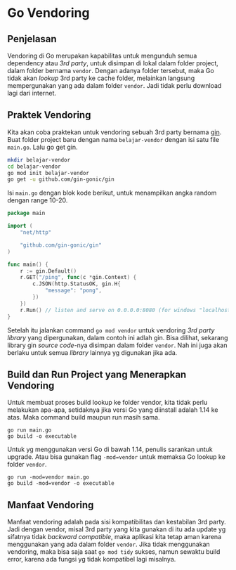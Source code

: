 # Go Vendoring

## Penjelasan

Vendoring di Go merupakan kapabilitas untuk mengunduh semua dependency atau *3rd party*, untuk disimpan di lokal dalam folder 
project, dalam folder bernama `vendor`. Dengan adanya folder tersebut, maka Go tidak akan *lookup* 3rd party ke cache folder, 
melainkan langsung mempergunakan yang ada dalam folder `vendor`. Jadi tidak perlu download lagi dari internet.

## Praktek Vendoring

Kita akan coba praktekan untuk vendoring sebuah 3rd party bernama [gin](https://github.com/gin-gonic/gin).
Buat folder project baru dengan nama `belajar-vendor` dengan isi satu file `main.go`. Lalu go get gin.

```bash
mkdir belajar-vendor
cd belajar-vendor
go mod init belajar-vendor
go get -u github.com/gin-gonic/gin
```

Isi `main.go` dengan blok kode berikut, untuk menampilkan angka random dengan range 10-20.

```go
package main

import (
	"net/http"

	"github.com/gin-gonic/gin"
)

func main() {
	r := gin.Default()
	r.GET("/ping", func(c *gin.Context) {
		c.JSON(http.StatusOK, gin.H{
			"message": "pong",
		})
	})
	r.Run() // listen and serve on 0.0.0.0:8080 (for windows "localhost:8080")
}
```

Setelah itu jalankan command `go mod vendor` untuk vendoring *3rd party library* yang dipergunakan, dalam contoh ini adlah gin.
Bisa dilihat, sekarang library gin *source code*-nya disimpan dalam folder `vendor`. Nah ini juga akan berlaku untuk semua 
*library* lainnya yg digunakan jika ada.

## Build dan Run Project yang Menerapkan Vendoring

Untuk membuat proses build lookup ke folder vendor, kita tidak perlu melakukan apa-apa, setidaknya jika versi Go yang diinstall 
adalah 1.14 ke atas. Maka command build maupun run masih sama.

```
go run main.go
go build -o executable
```

Untuk yg menggunakan versi Go di bawah 1.14, penulis sarankan untuk upgrade. Atau bisa gunakan flag `-mod=vendor` untuk 
memaksa Go lookup ke folder `vendor`.

```
go run -mod=vendor main.go
go build -mod=vendor -o executable
```

## Manfaat Vendoring

Manfaat vendoring adalah pada sisi kompatibilitas dan kestabilan 3rd party. Jadi dengan vendor, misal 3rd party yang kita 
gunakan di itu ada update yg sifatnya tidak *backward compatible*, maka aplikasi kita tetap aman karena menggunakan yang 
ada dalam folder `vendor`. Jika tidak menggunakan vendoring, maka bisa saja saat `go mod tidy` sukses, namun sewaktu build 
error, karena ada fungsi yg tidak kompatibel lagi misalnya.